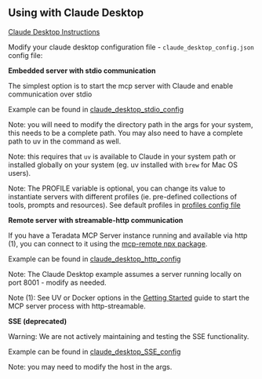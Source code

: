 ## Using with Claude Desktop

[Claude Desktop Instructions](https://modelcontextprotocol.io/quickstart/user)

Modify your claude desktop configuration file -  `claude_desktop_config.json` config file:

**Embedded server with stdio communication**

The simplest option is to start the mcp server with Claude and enable communication over stdio

Example can be found in [claude_desktop_stdio_config](../../scripts/client_examples/Claude_Desktop_Config_Files/claude_desktop_stdio_config)

Note: you will need to modify the directory path in the args for your system, this needs to be a complete path.  You may also need to have a complete path to uv in the command as well.

Note: this requires that `uv` is available to Claude in your system path or installed globally on your system (eg. uv installed with `brew` for Mac OS users).

Note: The PROFILE variable is optional, you can change its value to instantiate servers with different profiles (ie. pre-defined collections of tools, prompts and resources). See default profiles in [profiles config file](../../profiles.yml)

**Remote server with streamable-http communication**

If you have a Teradata MCP Server instance running and available via http (1), you can connect to it using the [mcp-remote npx package](https://www.npmjs.com/package/mcp-remote).

Example can be found in [claude_desktop_http_config](../../test/Claude_Desktop_Config_Files/claude_desktop_http_config)

Note: The Claude Desktop example assumes a server running locally on port 8001 - modify as needed.

Note (1): See UV or Docker options in the [Getting Started](../GETTING_STARTED.md) guide to start the MCP server process with http-streamable.

**SSE (deprecated)**

Warning: We are not actively maintaining and testing the SSE functionality.

Example can be found in [claude_desktop_SSE_config](../../scripts/client_examples/Claude_Desktop_Config_Files/claude_desktop_SSE_config)

Note: you may need to modify the host in the args.
